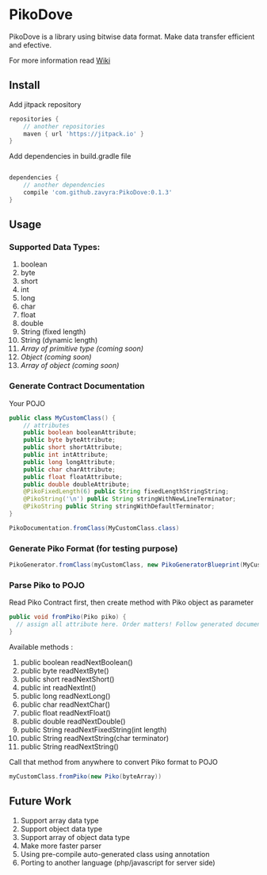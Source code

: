 # PikoDove

PikoDove is a library using bitwise data format. Make data transfer efficient and efective.

For more information read [Wiki](https://github.com/zavyra/PikoDove/wiki)

## Install

Add jitpack repository
```gradle
repositories {
    // another repositories
    maven { url 'https://jitpack.io' }
}
```

Add dependencies in build.gradle file
```gradle

dependencies {
    // another dependencies
    compile 'com.github.zavyra:PikoDove:0.1.3'
}
```

## Usage

### Supported Data Types:
1. boolean
2. byte
3. short
4. int
5. long
6. char
7. float
8. double
9. String (fixed length)
10. String (dynamic length)
11. *Array of primitive type (coming soon)*
12. *Object (coming soon)*
13. *Array of object (coming soon)*

### Generate Contract Documentation

<p>Your POJO</p>

```java
public class MyCustomClass() {
    // attributes
    public boolean booleanAttribute;
    public byte byteAttribute;
    public short shortAttribute;
    public int intAttribute;
    public long longAttribute;
    public char charAttribute;
    public float floatAttribute;
    public double doubleAttribute;
    @PikoFixedLength(6) public String fixedLengthStringString;
    @PikoString('\n') public String stringWithNewLineTerminator;
    @PikoString public String stringWithDefaultTerminator;
}
```

```java
PikoDocumentation.fromClass(MyCustomClass.class)
```

### Generate Piko Format (for testing purpose)

```java
PikoGenerator.fromClass(myCustomClass, new PikoGeneratorBlueprint(MyCustomClass.class))
```

### Parse Piko to POJO

<p>Read Piko Contract first, then create method with Piko object as parameter</p>

```java
public void fromPiko(Piko piko) {
  // assign all attribute here. Order matters! Follow generated documentation
}
```

Available methods :
1. public boolean readNextBoolean()
2. public byte readNextByte()
3. public short readNextShort()
4. public int readNextInt()
5. public long readNextLong()
6. public char readNextChar()
7. public float readNextFloat()
8. public double readNextDouble()
9. public String readNextFixedString(int length)
10. public String readNextString(char terminator)
11. public String readNextString()

<p>Call that method from anywhere to convert Piko format to POJO</p>

```java
myCustomClass.fromPiko(new Piko(byteArray))
```

## Future Work

1. Support array data type
2. Support object data type
3. Support array of object data type
4. Make more faster parser
5. Using pre-compile auto-generated class using annotation
6. Porting to another language (php/javascript for server side)
